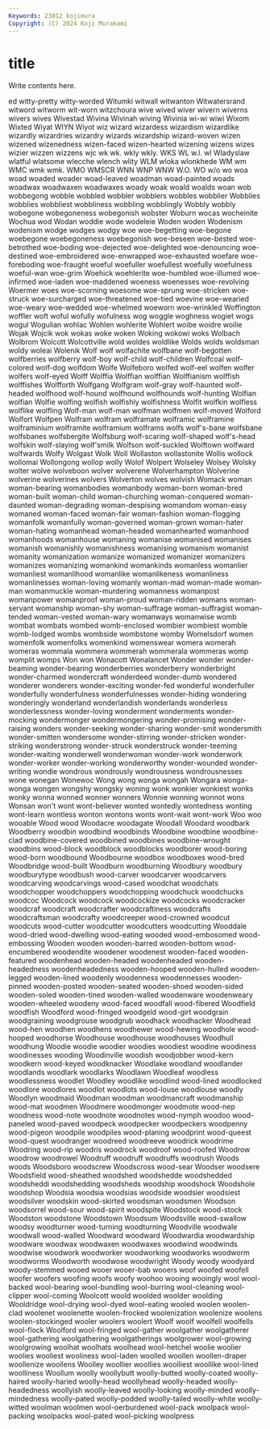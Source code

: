 ```yaml
---
Keywords: 23012 kojimura
Copyright: (C) 2024 Koji Murakami
---
```


# title

Write contents here.



ed witty-pretty witty-worded Witumki witwall witwanton Witwatersrand
witword witworm wit-worn witzchoura wive wived wiver wivern wiverns wivers
wives Wivestad Wivina Wivinah wiving Wivinia wi-wi wiwi Wixom Wixted
Wiyat WIYN Wiyot wiz wizard wizardess wizardism wizardlike wizardly wizardries
wizardry wizards wizardship wizard-woven wizen wizened wizenedness wizen-faced wizen-hearted wizening
wizens wizes wizier wizzen wizzens wjc wk wk. wkly wkly.
WKS WL w.l. wl Wladyslaw wlatful wlatsome wlecche wlench wlity
WLM wloka wlonkhede WM wm WMC wmk wmk. WMO WMSCR
WNN WNP WNW W.O. WO w/o wo woa woad woaded
woader woad-leaved woadman woad-painted woads woadwax woadwaxen woadwaxes woady woak
woald woalds woan wob wobbegong wobble wobbled wobbler wobblers wobbles
wobblier Wobblies wobblies wobbliest wobbliness wobbling wobblingly Wobbly wobbly wobegone
wobegoneness wobegonish wobster Woburn wocas wocheinite Wochua wod Wodan woddie
wode wodeleie Woden woden Wodenism wodenism wodge wodges wodgy woe
woe-begetting woe-begone woebegone woebegoneness woebegonish woe-beseen woe-bested woe-betrothed woe-boding woe-dejected
woe-delighted woe-denouncing woe-destined woe-embroidered woe-enwrapped woe-exhausted woefare woe-foreboding woe-fraught woeful
woefuller woefullest woefully woefulness woeful-wan woe-grim Woehick woehlerite woe-humbled woe-illumed
woe-infirmed woe-laden woe-maddened woeness woenesses woe-revolving Woermer woes woe-scorning woesome
woe-sprung woe-stricken woe-struck woe-surcharged woe-threatened woe-tied woevine woe-wearied woe-weary woe-wedded
woe-whelmed woeworn woe-wrinkled Woffington woffler woft woful wofully wofulness wog
woggle woghness wogiet wogs wogul Wogulian wohlac Wohlen wohlerite Wohlert
woibe woidre woilie Wojak Wojcik wok wokas woke woken Woking
wokowi woks Wolbach Wolbrom Wolcott Wolcottville wold woldes woldlike Wolds
wolds woldsman woldy woleai Wolenik Wolf wolf wolfachite wolfbane wolf-begotten
wolfberries wolfberry wolf-boy wolf-child wolf-children Wolfcoal wolf-colored wolf-dog wolfdom Wolfe
Wolfeboro wolfed wolf-eel wolfen wolfer wolfers wolf-eyed Wolff Wolffia Wolffian
wolffian Wolffianism wolffish wolffishes Wolfforth Wolfgang Wolfgram wolf-gray wolf-haunted wolf-headed
wolfhood wolf-hound wolfhound wolfhounds wolf-hunting Wolfian wolfian Wolfie wolfing wolfish
wolfishly wolfishness Wolfit wolfkin wolfless wolflike wolfling Wolf-man wolf-man wolfman
wolfmen wolf-moved Wolford Wolfort Wolfpen Wolfram wolfram wolframate wolframic wolframine
wolframinium wolframite wolframium wolframs wolfs wolf's-bane wolfsbane wolfsbanes wolfsbergite Wolfsburg
wolf-scaring wolf-shaped wolf's-head wolfskin wolf-slaying wolf'smilk Wolfson wolf-suckled Wolftown wolfward
wolfwards Wolfy Wolgast Wolk Woll Wollaston wollastonite Wollis wollock wollomai
Wollongong wollop wolly Wolof Wolpert Wolseley Wolsey Wolsky wolter wolve
wolveboon wolver wolverene Wolverhampton Wolverine wolverine wolverines wolvers Wolverton wolves
wolvish Womack woman woman-bearing womanbodies womanbody woman-born woman-bred woman-built woman-child
woman-churching woman-conquered woman-daunted woman-degrading woman-despising womandom woman-easy womaned woman-faced woman-fair
woman-fashion woman-flogging womanfolk womanfully woman-governed woman-grown woman-hater woman-hating womanhead woman-headed
womanhearted womanhood womanhoods womanhouse womaning womanise womanised womanises womanish womanishly
womanishness womanising womanism womanist womanity womanization womanize womanized womanizer womanizers
womanizes womanizing womankind womankinds womanless womanlier womanliest womanlihood womanlike womanlikeness
womanliness womanlinesses woman-loving womanly woman-mad woman-made woman-man womanmuckle woman-murdering womanness
womanpost womanpower womanproof woman-proud woman-ridden womans woman-servant womanship woman-shy woman-suffrage
woman-suffragist woman-tended woman-vested woman-wary womanways womanwise womb wombat wombats wombed
womb-enclosed wombier wombiest womble womb-lodged wombs wombside wombstone womby Womelsdorf
women womenfolk womenfolks womenkind womenswear womera womerah womeras wommala wommera
wommerah wommerala wommeras womp womplit womps Won won Wonacott Wonalancet
Wonder wonder wonder-beaming wonder-bearing wonderberries wonderberry wonderbright wonder-charmed wondercraft wonderdeed
wonder-dumb wondered wonderer wonderers wonder-exciting wonder-fed wonderful wonderfuller wonderfully wonderfulness
wonderfulnesses wonder-hiding wondering wonderingly wonderland wonderlandish wonderlands wonderless wonderlessness wonder-loving
wonderment wonderments wonder-mocking wondermonger wondermongering wonder-promising wonder-raising wonders wonder-seeking wonder-sharing
wonder-smit wondersmith wonder-smitten wondersome wonder-stirring wonder-stricken wonder-striking wonderstrong wonder-struck wonderstruck
wonder-teeming wonder-waiting wonderwell wonderwoman wonder-work wonderwork wonder-worker wonder-working wonderworthy wonder-wounded
wonder-writing wondie wondrous wondrously wondrousness wondrousnesses wone wonegan Wonewoc Wong
wong wonga wongah Wongara wonga-wonga wongen wongshy wongsky woning wonk
wonkier wonkiest wonks wonky wonna wonned wonner wonners Wonnie wonning
wonnot wons Wonsan won't wont wont-believer wonted wontedly wontedness wonting
wont-learn wontless wonton wontons wonts wont-wait wont-work Woo woo wooable
Wood wood Woodacre woodagate Woodall Woodard woodbark Woodberry woodbin woodbind
woodbinds Woodbine woodbine woodbine-clad woodbine-covered woodbined woodbines woodbine-wrought woodbins wood-block
woodblock woodblocks woodborer wood-boring wood-born woodbound Woodbourne woodbox woodboxes wood-bred
Woodbridge wood-built Woodburn woodburning Woodbury woodbury woodburytype woodbush wood-carver woodcarver
woodcarvers woodcarving woodcarvings wood-cased woodchat woodchats woodchopper woodchoppers woodchopping woodchuck
woodchucks woodcoc Woodcock woodcock woodcockize woodcocks woodcracker woodcraf woodcraft woodcrafter
woodcraftiness woodcrafts woodcraftsman woodcrafty woodcreeper wood-crowned woodcut woodcuts wood-cutter woodcutter
woodcutters woodcutting Wooddale wood-dried wood-dwelling wood-eating wooded wood-embosomed wood-embossing Wooden
wooden wooden-barred wooden-bottom wood-encumbered woodendite woodener woodenest wooden-faced wooden-featured woodenhead
wooden-headed woodenheaded wooden-headedness woodenheadedness wooden-hooped wooden-hulled wooden-legged wooden-lined woodenly woodenness
woodennesses wooden-pinned wooden-posted wooden-seated wooden-shoed wooden-sided wooden-soled wooden-tined wooden-walled woodenware
woodenweary wooden-wheeled woodeny wood-faced woodfall wood-fibered Woodfield woodfish Woodford wood-fringed
woodgeld wood-girt woodgrain woodgraining woodgrouse woodgrub woodhack woodhacker Woodhead wood-hen
woodhen woodhens woodhewer wood-hewing woodhole wood-hooped woodhorse Woodhouse woodhouse woodhouses
Woodhull woodhung Woodie woodie woodier woodies woodiest woodine woodiness woodinesses
wooding Woodinville woodish woodjobber wood-kern woodkern wood-keyed woodknacker Woodlake woodland
woodlander woodlands woodlark woodlarks Woodlawn Woodleaf woodless woodlessness woodlet Woodley
woodlike woodlind wood-lined woodlocked woodlore woodlores woodlot woodlots wood-louse woodlouse
woodly Woodlyn woodmaid Woodman woodman woodmancraft woodmanship wood-mat woodmen Woodmere
woodmonger woodmote wood-nep woodness wood-note woodnote woodnotes wood-nymph woodoo wood-paneled
wood-paved woodpeck woodpecker woodpeckers woodpenny wood-pigeon woodpile woodpiles wood-planing woodprint
wood-queest wood-quest woodranger woodreed woodreeve woodrick woodrime Woodring wood-rip woodris
woodrock woodroof wood-roofed Woodrow woodrow woodrowel Woodruff woodruff woodruffs woodrush
Woods woods Woodsboro woodscrew Woodscross wood-sear Woodser woodsere Woodsfield wood-sheathed
woodshed woodshedde woodshedded woodsheddi woodshedding woodsheds woodship woodshock Woodshole woodshop
Woodsia woodsia woodsias woodside woodsier woodsiest woodsilver woodskin wood-skirted woodsman
woodsmen Woodson woodsorrel wood-sour wood-spirit woodspite Woodstock wood-stock Woodston woodstone
Woodstown Woodsum Woodsville wood-swallow woodsy woodturner wood-turning woodturning Woodville woodwale
woodwall wood-walled Woodward woodward Woodwardia woodwardship woodware woodwax woodwaxen woodwaxes
woodwind woodwinds woodwise woodwork woodworker woodworking woodworks woodworm woodworms Woodworth
woodwose woodwright Woody woody woodyard woody-stemmed wooed wooer wooer-bab wooers
woof woofed woofell woofer woofers woofing woofs woofy woohoo wooing
wooingly wool wool-backed wool-bearing wool-bundling wool-burring wool-cleaning wool-clipper wool-coming Woolcott
woold woolded woolder woolding Wooldridge wool-drying wool-dyed wool-eating wooled woolen
woolen-clad woolenet woolenette woolen-frocked woolenization woolenize woolens woolen-stockinged wooler woolers
woolert Woolf woolf woolfell woolfells wool-flock Woolford wool-fringed wool-gather woolgather
woolgatherer wool-gathering woolgathering woolgatherings woolgrower wool-growing woolgrowing woolhat woolhats woolhead
wool-hetchel woolie woolier woolies wooliest wooliness wool-laden woolled woollen woollen-draper
woollenize woollens Woolley woollier woollies woolliest woollike wool-lined woolliness Woollum
woolly woollybutt woolly-butted woolly-coated woolly-haired woolly-haried woolly-head woollyhead woolly-headed woolly-headedness
woollyish woolly-leaved woolly-looking woolly-minded woolly-mindedness woolly-pated woolly-podded woolly-tailed woolly-white woolly-witted
woolman woolmen wool-oerburdened wool-pack woolpack wool-packing woolpacks wool-pated wool-picking woolpress
